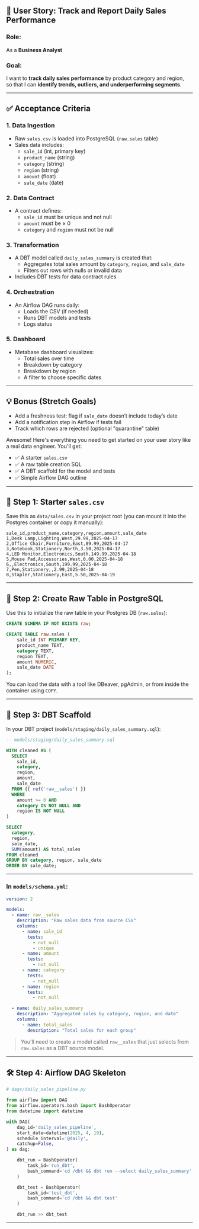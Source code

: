 ## 📘 **User Story: Track and Report Daily Sales Performance**

### **Role:**  
As a **Business Analyst**

### **Goal:**  
I want to **track daily sales performance** by product category and region,  
so that I can **identify trends, outliers, and underperforming segments**.

---

## ✅ **Acceptance Criteria**

### 1. **Data Ingestion**
- Raw `sales.csv` is loaded into PostgreSQL (`raw.sales` table)
- Sales data includes:
  - `sale_id` (int, primary key)
  - `product_name` (string)
  - `category` (string)
  - `region` (string)
  - `amount` (float)
  - `sale_date` (date)

### 2. **Data Contract**
- A contract defines:
  - `sale_id` must be unique and not null
  - `amount` must be ≥ 0
  - `category` and `region` must not be null

### 3. **Transformation**
- A DBT model called `daily_sales_summary` is created that:
  - Aggregates total sales amount by `category`, `region`, and `sale_date`
  - Filters out rows with nulls or invalid data
- Includes DBT tests for data contract rules

### 4. **Orchestration**
- An Airflow DAG runs daily:
  - Loads the CSV (if needed)
  - Runs DBT models and tests
  - Logs status

### 5. **Dashboard**
- Metabase dashboard visualizes:
  - Total sales over time
  - Breakdown by category
  - Breakdown by region
  - A filter to choose specific dates

---

## 💡 Bonus (Stretch Goals)
- Add a freshness test: flag if `sale_date` doesn’t include today’s date
- Add a notification step in Airflow if tests fail
- Track which rows are rejected (optional "quarantine" table)

Awesome! Here's everything you need to get started on your user story like a real data engineer. You'll get:

- ✅ A starter `sales.csv`
- ✅ A raw table creation SQL
- ✅ A DBT scaffold for the model and tests
- ✅ Simple Airflow DAG outline

---

## 📁 **Step 1: Starter `sales.csv`**

Save this as `data/sales.csv` in your project root (you can mount it into the Postgres container or copy it manually):

```csv
sale_id,product_name,category,region,amount,sale_date
1,Desk Lamp,Lighting,West,29.99,2025-04-17
2,Office Chair,Furniture,East,89.99,2025-04-17
3,Notebook,Stationery,North,3.50,2025-04-17
4,LED Monitor,Electronics,South,149.99,2025-04-18
5,Mouse Pad,Accessories,West,0.00,2025-04-18
6,,Electronics,South,199.99,2025-04-18
7,Pen,Stationery,,2.99,2025-04-18
8,Stapler,Stationery,East,5.50,2025-04-19
```

---

## 🧱 **Step 2: Create Raw Table in PostgreSQL**

Use this to initialize the raw table in your Postgres DB (`raw.sales`):

```sql
CREATE SCHEMA IF NOT EXISTS raw;

CREATE TABLE raw.sales (
    sale_id INT PRIMARY KEY,
    product_name TEXT,
    category TEXT,
    region TEXT,
    amount NUMERIC,
    sale_date DATE
);
```

You can load the data with a tool like DBeaver, pgAdmin, or from inside the container using `COPY`.

---

## 🧪 **Step 3: DBT Scaffold**

In your DBT project (`models/staging/daily_sales_summary.sql`):

```sql
-- models/staging/daily_sales_summary.sql

WITH cleaned AS (
  SELECT
    sale_id,
    category,
    region,
    amount,
    sale_date
  FROM {{ ref('raw__sales') }}
  WHERE 
    amount >= 0 AND
    category IS NOT NULL AND
    region IS NOT NULL
)

SELECT
  category,
  region,
  sale_date,
  SUM(amount) AS total_sales
FROM cleaned
GROUP BY category, region, sale_date
ORDER BY sale_date;
```

---

### In `models/schema.yml`:

```yaml
version: 2

models:
  - name: raw__sales
    description: "Raw sales data from source CSV"
    columns:
      - name: sale_id
        tests:
          - not_null
          - unique
      - name: amount
        tests:
          - not_null
      - name: category
        tests:
          - not_null
      - name: region
        tests:
          - not_null

  - name: daily_sales_summary
    description: "Aggregated sales by category, region, and date"
    columns:
      - name: total_sales
        description: "Total sales for each group"
```

> You’ll need to create a model called `raw__sales` that just selects from `raw.sales` as a DBT source model.

---

## 🛠 **Step 4: Airflow DAG Skeleton**

```python
# dags/daily_sales_pipeline.py

from airflow import DAG
from airflow.operators.bash import BashOperator
from datetime import datetime

with DAG(
    dag_id='daily_sales_pipeline',
    start_date=datetime(2025, 4, 19),
    schedule_interval='@daily',
    catchup=False,
) as dag:

    dbt_run = BashOperator(
        task_id='run_dbt',
        bash_command='cd /dbt && dbt run --select daily_sales_summary'
    )

    dbt_test = BashOperator(
        task_id='test_dbt',
        bash_command='cd /dbt && dbt test'
    )

    dbt_run >> dbt_test
```

---
